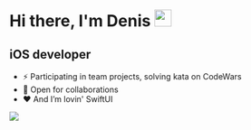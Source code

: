 <h1>
  Hi there, I'm Denis
  <img src="https://media.giphy.com/media/hvRJCLFzcasrR4ia7z/giphy.gif" width="30px"/>
</h1>

## iOS developer
- ⚡ Participating in team projects, solving kata on CodeWars
- 🤝 Open for collaborations
- ❤️ And I’m lovin' SwiftUI

<p align="left" >  
 <a href="https://github.com/anuraghazra/github-readme-stats"> 
  <img  src="https://github-readme-stats-sigma-five.vercel.app/api?username=denisgindulin&show_icons=true&theme=react&hide=issues,stars"/>
 </a>
</p>


